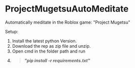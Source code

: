 # ProjectMugetsuAutoMeditate
Automatically meditate in the Roblox game: "Project Mugetsu"

Setup:

1. Install the latest python Version.
2. Download the rep as zip file and unzip.
3. Open cmd in the folder path and run 
4. > ***"pip install -r requirements.txt"***
